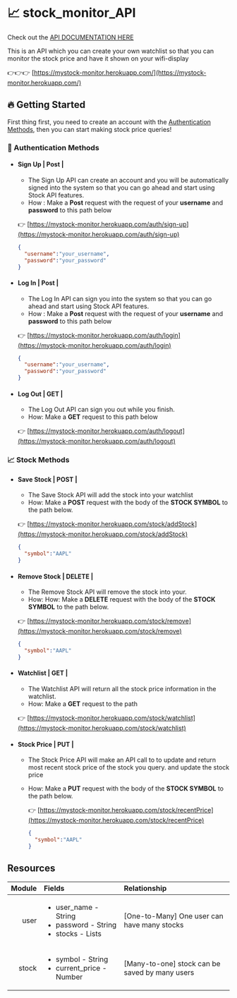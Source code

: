 # 📈 stock_monitor_API

Check out the [API DOCUMENTATION HERE](https://yinnyc.github.io/stock_monitor_API/)

This is an API which you can create your own watchlist so that you can monitor the stock price and have it shown on your wifi-display

👉👉👉 [https://mystock-monitor.herokuapp.com/](https://mystock-monitor.herokuapp.com/)

## 🔥 Getting Started

First thing first, you need to create an account with the [Authentication Methods](#Authentication-Methods), then you can start making stock price queries!

### 🔐 Authentication Methods

- #### Sign Up  | **Post** |

  - The Sign Up API can create an account and you will be automatically signed into the system so that you can go ahead and start using Stock API features.
  - How : Make a **Post** request with the request of your **username** and **password** to this path below

   👉 [https://mystock-monitor.herokuapp.com/auth/sign-up](https://mystock-monitor.herokuapp.com/auth/sign-up)

    ```JSON
    {
      "username":"your_username",
      "password":"your_password"
    }
    ```

- #### Log In | **Post** |

  - The Log In API can sign you into the system so that you can go ahead and start using Stock API features.
  - How : Make a **Post** request with the request of your **username** and **password** to this path below

   👉 [https://mystock-monitor.herokuapp.com/auth/login](https://mystock-monitor.herokuapp.com/auth/login)

    ```JSON
    {
      "username":"your_username",
      "password":"your_password"
    }
    ```

- #### Log Out | **GET** |

  - The Log Out API can sign you out while you finish.
  - How: Make a **GET** request to this path below

   👉 [https://mystock-monitor.herokuapp.com/auth/logout](https://mystock-monitor.herokuapp.com/auth/logout)

### 📈  Stock Methods

- #### Save Stock | **POST** |

  - The Save Stock API will add the stock into your watchlist
  - How: Make a **POST** request with the body of the **STOCK SYMBOL** to the path below.

  👉 [https://mystock-monitor.herokuapp.com/stock/addStock](https://mystock-monitor.herokuapp.com/stock/addStock)

    ```JSON
    {
      "symbol":"AAPL"
    }
    ```

- #### Remove Stock | **DELETE** |

  - The Remove Stock API will remove the stock into your.
  - How: How: Make a **DELETE** request with the body of the **STOCK SYMBOL** to the path below.

  👉 [https://mystock-monitor.herokuapp.com/stock/remove](https://mystock-monitor.herokuapp.com/stock/remove)

    ```JSON
    {
      "symbol":"AAPL"
    }
    ```

- #### Watchlist | **GET** |

  - The Watchlist API will return all the stock price information in the watchlist.
  - How: Make a **GET** request to the path

  👉 [https://mystock-monitor.herokuapp.com/stock/watchlist](https://mystock-monitor.herokuapp.com/stock/watchlist)

- ####  Stock Price | **PUT** |

  - The Stock Price API will make an API call to to update and return most recent stock price of the stock you query.
  and update the stock price
  - How: Make a **PUT** request with the body of the **STOCK SYMBOL** to the path below.

    👉 [https://mystock-monitor.herokuapp.com/stock/recentPrice](https://mystock-monitor.herokuapp.com/stock/recentPrice)

    ```JSON
    {
      "symbol":"AAPL"
    }
    ```

## Resources

|Module|Fields|Relationship|
| ---: | :------|:------|
|user| <ul><li>user_name - String</li><li>password - String</li><li>stocks - Lists</li></ul> |[One-to-Many] One user can have many stocks|
|stock|<ul><li>symbol - String</li><li>current_price - Number</li></ul> |[Many-to-one] stock can be saved by many users| 